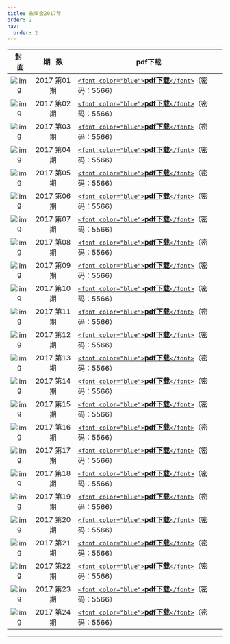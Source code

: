 ```yaml
---
title: 故事会2017年
order: 2
nav:
  order: 2
---
```

|                          封   面                          |  期   数  | pdf下载                                                                                                                      |
| :---------------------------------------------------------: | :---------: | ---------------------------------------------------------------------------------------------------------------------------- |
| ![img](../../../public/images/gushihui/gsh2017/gsh201701.jpg) | 2017 第01期 | [`<font color="blue">`**pdf下载**`</font>`](https://url97.ctfile.com/f/799297-1457765987-b59063?p=5566)（密码：5566） |
| ![img](../../../public/images/gushihui/gsh2017/gsh201702.jpg) | 2017 第02期 | [`<font color="blue">`**pdf下载**`</font>`](https://url97.ctfile.com/f/799297-1457765996-10f1aa?p=5566)（密码：5566） |
| ![img](../../../public/images/gushihui/gsh2017/gsh201703.jpg) | 2017 第03期 | [`<font color="blue">`**pdf下载**`</font>`](https://url97.ctfile.com/f/799297-1457765996-10f1aa?p=5566)（密码：5566） |
| ![img](../../../public/images/gushihui/gsh2017/gsh201704.jpg) | 2017 第04期 | [`<font color="blue">`**pdf下载**`</font>`](https://url97.ctfile.com/f/799297-1457766011-79b3c3?p=5566)（密码：5566） |
| ![img](../../../public/images/gushihui/gsh2017/gsh201705.jpg) | 2017 第05期 | [`<font color="blue">`**pdf下载**`</font>`](https://url97.ctfile.com/f/799297-1457766011-79b3c3?p=5566)（密码：5566） |
| ![img](../../../public/images/gushihui/gsh2017/gsh201706.jpg) | 2017 第06期 | [`<font color="blue">`**pdf下载**`</font>`](https://url97.ctfile.com/f/799297-1457766023-89908d?p=5566)（密码：5566） |
| ![img](../../../public/images/gushihui/gsh2017/gsh201707.jpg) | 2017 第07期 | [`<font color="blue">`**pdf下载**`</font>`](https://url97.ctfile.com/f/799297-1457766029-377927?p=5566)（密码：5566） |
| ![img](../../../public/images/gushihui/gsh2017/gsh201708.jpg) | 2017 第08期 | [`<font color="blue">`**pdf下载**`</font>`](https://url97.ctfile.com/f/799297-1457766035-70cc64?p=5566)（密码：5566） |
| ![img](../../../public/images/gushihui/gsh2017/gsh201709.jpg) | 2017 第09期 | [`<font color="blue">`**pdf下载**`</font>`](https://url97.ctfile.com/f/799297-1457766047-2f72d7?p=5566)（密码：5566） |
| ![img](../../../public/images/gushihui/gsh2017/gsh201710.jpg) | 2017 第10期 | [`<font color="blue">`**pdf下载**`</font>`](https://url97.ctfile.com/f/799297-1457766056-bcdb51?p=5566)（密码：5566） |
| ![img](../../../public/images/gushihui/gsh2017/gsh201711.jpg) | 2017 第11期 | [`<font color="blue">`**pdf下载**`</font>`](https://url97.ctfile.com/f/799297-1457766062-a35e1a?p=5566)（密码：5566） |
| ![img](../../../public/images/gushihui/gsh2017/gsh201712.jpg) | 2017 第12期 | [`<font color="blue">`**pdf下载**`</font>`](https://url97.ctfile.com/f/799297-1457766068-3f8363?p=5566)（密码：5566） |
| ![img](../../../public/images/gushihui/gsh2017/gsh201713.jpg) | 2017 第13期 | [`<font color="blue">`**pdf下载**`</font>`](https://url97.ctfile.com/f/799297-1457766074-6c9867?p=5566)（密码：5566） |
| ![img](../../../public/images/gushihui/gsh2017/gsh201714.jpg) | 2017 第14期 | [`<font color="blue">`**pdf下载**`</font>`](https://url97.ctfile.com/f/799297-1457766082-2e7594?p=5566)（密码：5566） |
| ![img](../../../public/images/gushihui/gsh2017/gsh201715.jpg) | 2017 第15期 | [`<font color="blue">`**pdf下载**`</font>`](https://url97.ctfile.com/f/799297-1457766088-5cc832?p=5566)（密码：5566） |
| ![img](../../../public/images/gushihui/gsh2017/gsh201716.jpg) | 2017 第16期 | [`<font color="blue">`**pdf下载**`</font>`](https://url97.ctfile.com/f/799297-1457766094-43e200?p=5566)（密码：5566） |
| ![img](../../../public/images/gushihui/gsh2017/gsh201717.jpg) | 2017 第17期 | [`<font color="blue">`**pdf下载**`</font>`](https://url97.ctfile.com/f/799297-1457766097-6944f0?p=5566)（密码：5566） |
| ![img](../../../public/images/gushihui/gsh2017/gsh201718.jpg) | 2017 第18期 | [`<font color="blue">`**pdf下载**`</font>`](https://url97.ctfile.com/f/799297-1457766103-ec5b0c?p=5566)（密码：5566） |
| ![img](../../../public/images/gushihui/gsh2017/gsh201719.jpg) | 2017 第19期 | [`<font color="blue">`**pdf下载**`</font>`](https://url97.ctfile.com/f/799297-1457766115-aa0b64?p=5566)（密码：5566） |
| ![img](../../../public/images/gushihui/gsh2017/gsh201720.jpg) | 2017 第20期 | [`<font color="blue">`**pdf下载**`</font>`](https://url97.ctfile.com/f/799297-1457766121-d6e0be?p=5566)（密码：5566） |
| ![img](../../../public/images/gushihui/gsh2017/gsh201721.jpg) | 2017 第21期 | [`<font color="blue">`**pdf下载**`</font>`](https://url97.ctfile.com/f/799297-1457766130-df0550?p=5566)（密码：5566） |
| ![img](../../../public/images/gushihui/gsh2017/gsh201722.jpg) | 2017 第22期 | [`<font color="blue">`**pdf下载**`</font>`](https://url97.ctfile.com/f/799297-1457766136-1aebd2?p=5566)（密码：5566） |
| ![img](../../../public/images/gushihui/gsh2017/gsh201723.jpg) | 2017 第23期 | [`<font color="blue">`**pdf下载**`</font>`](https://url97.ctfile.com/f/799297-1457766142-b349ec?p=5566)（密码：5566） |
| ![img](../../../public/images/gushihui/gsh2017/gsh201724.jpg) | 2017 第24期 | [`<font color="blue">`**pdf下载**`</font>`](https://url97.ctfile.com/f/799297-1457766157-9b48df?p=5566)（密码：5566） |

---
